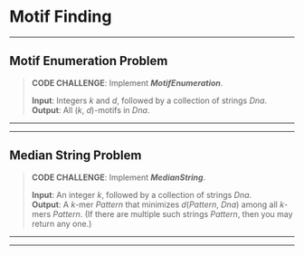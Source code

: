 # Motif Finding
***

## Motif Enumeration Problem

> __CODE CHALLENGE__: Implement ___MotifEnumeration___.
>
> __Input__: Integers _k_ and _d_, followed by a collection of strings _Dna_.  
> __Output__: All (_k_, _d_)-motifs in _Dna_.
***
***

## Median String Problem

> __CODE CHALLENGE__: Implement ___MedianString___.
>
> __Input__: An integer _k_, followed by a collection of strings _Dna_.  
> __Output__: A _k_-mer _Pattern_ that minimizes _d_(_Pattern_, _Dna_) among all _k_-mers _Pattern_. (If there are multiple such strings _Pattern_, then you may return any one.)
***
***